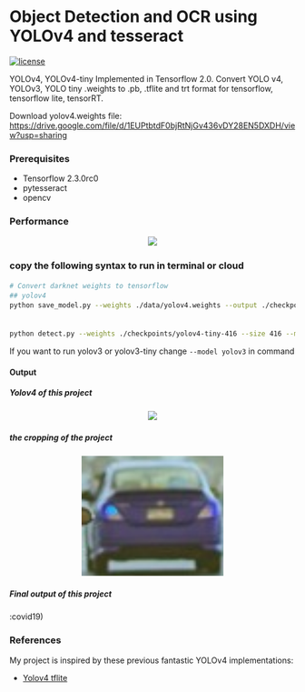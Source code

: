 # Object Detection and OCR using YOLOv4 and tesseract
[![license](https://img.shields.io/github/license/mashape/apistatus.svg)](LICENSE)

YOLOv4, YOLOv4-tiny Implemented in Tensorflow 2.0. 
Convert YOLO v4, YOLOv3, YOLO tiny .weights to .pb, .tflite and trt format for tensorflow, tensorflow lite, tensorRT.

Download yolov4.weights file: https://drive.google.com/file/d/1EUPtbtdF0bjRtNjGv436vDY28EN5DXDH/view?usp=sharing


### Prerequisites
* Tensorflow 2.3.0rc0
* pytesseract
* opencv

### Performance
<p align="center"><img src="data/performance.png" width="640"\></p>

### copy the following syntax to run in terminal or cloud

```bash
# Convert darknet weights to tensorflow
## yolov4
python save_model.py --weights ./data/yolov4.weights --output ./checkpoints/yolov4-416 --input_size 416 --model yolov4 


python detect.py --weights ./checkpoints/yolov4-tiny-416 --size 416 --model yolov4 --image 'YOUR DATA' 

```
If you want to run yolov3 or yolov3-tiny change ``--model yolov3`` in command

#### Output

##### Yolov4 of this project
<p align="center"><img src="result.png" width="640"\></p>

##### the cropping of the project
<p align="center"><img src="vehicle detection/tensorflow-yolov4-tflite/data/vehicle/vehiclecrop1.png" width="250"\></p>


##### Final output of this project

:covid19)




### References

   My project is inspired by these previous fantastic YOLOv4 implementations:
  * [Yolov4 tflite](https://github.com/hunglc007/tensorflow-yolov4-tflite)
  
